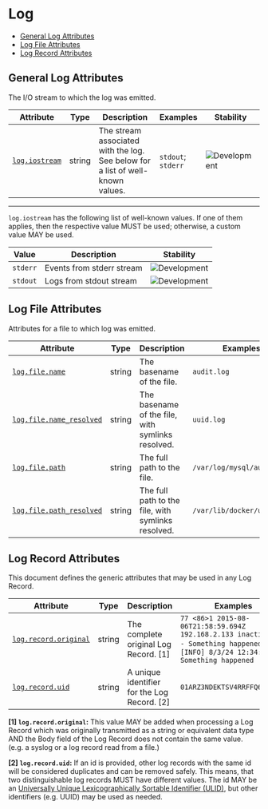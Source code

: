 <!-- NOTE: THIS FILE IS AUTOGENERATED. DO NOT EDIT BY HAND. -->
<!-- see templates/registry/markdown/attribute_namespace.md.j2 -->

# Log

- [General Log Attributes](#general-log-attributes)
- [Log File Attributes](#log-file-attributes)
- [Log Record Attributes](#log-record-attributes)

## General Log Attributes

The I/O stream to which the log was emitted.

| Attribute | Type | Description | Examples | Stability |
|---|---|---|---|---|
| <a id="log-iostream" href="#log-iostream">`log.iostream`</a> | string | The stream associated with the log. See below for a list of well-known values. | `stdout`; `stderr` | ![Development](https://img.shields.io/badge/-development-blue) |

---

`log.iostream` has the following list of well-known values. If one of them applies, then the respective value MUST be used; otherwise, a custom value MAY be used.

| Value  | Description | Stability |
|---|---|---|
| `stderr` | Events from stderr stream | ![Development](https://img.shields.io/badge/-development-blue) |
| `stdout` | Logs from stdout stream | ![Development](https://img.shields.io/badge/-development-blue) |

## Log File Attributes

Attributes for a file to which log was emitted.

| Attribute | Type | Description | Examples | Stability |
|---|---|---|---|---|
| <a id="log-file-name" href="#log-file-name">`log.file.name`</a> | string | The basename of the file. | `audit.log` | ![Development](https://img.shields.io/badge/-development-blue) |
| <a id="log-file-name-resolved" href="#log-file-name-resolved">`log.file.name_resolved`</a> | string | The basename of the file, with symlinks resolved. | `uuid.log` | ![Development](https://img.shields.io/badge/-development-blue) |
| <a id="log-file-path" href="#log-file-path">`log.file.path`</a> | string | The full path to the file. | `/var/log/mysql/audit.log` | ![Development](https://img.shields.io/badge/-development-blue) |
| <a id="log-file-path-resolved" href="#log-file-path-resolved">`log.file.path_resolved`</a> | string | The full path to the file, with symlinks resolved. | `/var/lib/docker/uuid.log` | ![Development](https://img.shields.io/badge/-development-blue) |

## Log Record Attributes

This document defines the generic attributes that may be used in any Log Record.

| Attribute | Type | Description | Examples | Stability |
|---|---|---|---|---|
| <a id="log-record-original" href="#log-record-original">`log.record.original`</a> | string | The complete original Log Record. [1] | `77 <86>1 2015-08-06T21:58:59.694Z 192.168.2.133 inactive - - - Something happened`; `[INFO] 8/3/24 12:34:56 Something happened` | ![Development](https://img.shields.io/badge/-development-blue) |
| <a id="log-record-uid" href="#log-record-uid">`log.record.uid`</a> | string | A unique identifier for the Log Record. [2] | `01ARZ3NDEKTSV4RRFFQ69G5FAV` | ![Development](https://img.shields.io/badge/-development-blue) |

**[1] `log.record.original`:** This value MAY be added when processing a Log Record which was originally transmitted as a string or equivalent data type AND the Body field of the Log Record does not contain the same value. (e.g. a syslog or a log record read from a file.)

**[2] `log.record.uid`:** If an id is provided, other log records with the same id will be considered duplicates and can be removed safely. This means, that two distinguishable log records MUST have different values.
The id MAY be an [Universally Unique Lexicographically Sortable Identifier (ULID)](https://github.com/ulid/spec), but other identifiers (e.g. UUID) may be used as needed.

